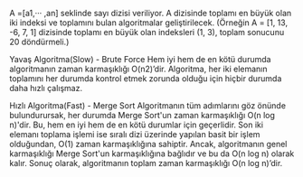 A =[a1,··· ,an] seklinde sayı dizisi veriliyor. A dizisinde toplamı en büyük olan iki indeksi ve toplamını 
bulan algoritmalar geliştirilecek. 
(Örneğin A = [1, 13, -6, 7, 1] dizisinde toplamı en büyük olan indeksleri (1, 3), toplam sonucunu 20 
döndürmeli.) 


Yavaş Algoritma(Slow) - Brute Force
Hem iyi hem de en kötü durumda algoritmanın zaman karmaşıklığı O(n2)’dir. Algoritma, her iki 
elemanın toplamını her durumda kontrol etmek zorunda olduğu için hiçbir durumda daha hızlı 
çalışmaz.



Hızlı Algoritma(Fast) - Merge Sort
Algoritmanın tüm adımlarını göz önünde bulundurursak, her durumda Merge Sort'un zaman 
karmaşıklığı O(n log n)'dir. Bu, hem en iyi hem de en kötü durumlar için geçerlidir. Son iki elemanı 
toplama işlemi ise sıralı dizi üzerinde yapılan basit bir işlem olduğundan, O(1) zaman karmaşıklığına 
sahiptir. Ancak, algoritmanın genel karmaşıklığı Merge Sort'un karmaşıklığına bağlıdır ve bu da O(n log n) 
olarak kalır. Sonuç olarak, algoritmanın toplam zaman karmaşıklığı O(n log n)’dir.
